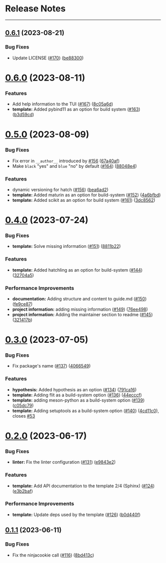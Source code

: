 # Release Notes
---

## [0.6.1](https://github.com/osl-incubator/scicookie/compare/0.6.0...0.6.1) (2023-08-21)


### Bug Fixes

* Update LICENSE ([#170](https://github.com/osl-incubator/scicookie/issues/170)) ([be88300](https://github.com/osl-incubator/scicookie/commit/be88300bed9de584598a0360c274c0334d4414cf))

# [0.6.0](https://github.com/osl-incubator/scicookie/compare/0.5.0...0.6.0) (2023-08-11)


### Features

* Add help information to the TUI ([#167](https://github.com/osl-incubator/scicookie/issues/167)) ([8c05a6d](https://github.com/osl-incubator/scicookie/commit/8c05a6d161111e4c8d752dbe78df1450926659fb))
* **template:** Added pybind11 as an option for build system  ([#163](https://github.com/osl-incubator/scicookie/issues/163)) ([b3d59cd](https://github.com/osl-incubator/scicookie/commit/b3d59cddc1d0f6381f442f5cec5af25d23e05d01))

# [0.5.0](https://github.com/osl-incubator/scicookie/compare/0.4.0...0.5.0) (2023-08-09)


### Bug Fixes

* Fix error in `__author__` introduced by [#156](https://github.com/osl-incubator/scicookie/issues/156) ([67a40af](https://github.com/osl-incubator/scicookie/commit/67a40afba6d0041b226e1c37ff46f252a36f843d))
* Make `black` "yes" and `blue` "no" by default ([#164](https://github.com/osl-incubator/scicookie/issues/164)) ([88048e4](https://github.com/osl-incubator/scicookie/commit/88048e43165c5918f4f5e70e9a5b374f9d5d5cf2))


### Features

* dynamic versioning for hatch ([#156](https://github.com/osl-incubator/scicookie/issues/156)) ([bea6ad2](https://github.com/osl-incubator/scicookie/commit/bea6ad2742decb4c05ee52478ea37386b870588b))
* **template:** Added maturin as an option for build-system ([#152](https://github.com/osl-incubator/scicookie/issues/152)) ([4a6bfbd](https://github.com/osl-incubator/scicookie/commit/4a6bfbd9cf50a9f2b4a0d5008f79bde524fcf862))
* **template:** Added scikit as an option for build system ([#161](https://github.com/osl-incubator/scicookie/issues/161)) ([3dc8562](https://github.com/osl-incubator/scicookie/commit/3dc85623bab0c7fb677750ac296104beee8fb322))

# [0.4.0](https://github.com/osl-incubator/scicookie/compare/0.3.0...0.4.0) (2023-07-24)


### Bug Fixes

* **template:** Solve missing information ([#151](https://github.com/osl-incubator/scicookie/issues/151)) ([8811b22](https://github.com/osl-incubator/scicookie/commit/8811b22427fd8f719b478cd1ba1d67cab66e1fa7))


### Features

* **template:** Added hatchling as an option for build-system ([#144](https://github.com/osl-incubator/scicookie/issues/144)) ([32704a5](https://github.com/osl-incubator/scicookie/commit/32704a5fba35869f5a67c6b7db76f933e9abd211))


### Performance Improvements

* **documentation:** Adding structure and content to guide.md ([#150](https://github.com/osl-incubator/scicookie/issues/150)) ([fe9ce87](https://github.com/osl-incubator/scicookie/commit/fe9ce872f311c04d0791dfb64dce9961e645c7c0))
* **project information:** adding missing information ([#149](https://github.com/osl-incubator/scicookie/issues/149)) ([76ee498](https://github.com/osl-incubator/scicookie/commit/76ee4983539e5b807525c3834c6a736bce9eb193))
* **project information:** Adding the maintainer section to readme ([#145](https://github.com/osl-incubator/scicookie/issues/145)) ([321417b](https://github.com/osl-incubator/scicookie/commit/321417b3ad2a08f0a452fa12821fd5c2543d2e4b))

# [0.3.0](https://github.com/osl-incubator/scicookie/compare/0.2.0...0.3.0) (2023-07-05)


### Bug Fixes

* Fix package's name ([#137](https://github.com/osl-incubator/scicookie/issues/137)) ([4066549](https://github.com/osl-incubator/scicookie/commit/406654935b34e1b9f9a36d66f4020343594f65af))


### Features

* **hypothesis:** Added hypothesis as an option  ([#134](https://github.com/osl-incubator/scicookie/issues/134)) ([791ca16](https://github.com/osl-incubator/scicookie/commit/791ca163838e42437790aac20d625c41df3b497b))
* **template:** Adding flit as a build-system option ([#136](https://github.com/osl-incubator/scicookie/issues/136)) ([44ecccf](https://github.com/osl-incubator/scicookie/commit/44ecccf03f4c7f04f37044b4fd1a4bb3d6e0e75c))
* **template:** adding meson-python as a build-system option ([#139](https://github.com/osl-incubator/scicookie/issues/139)) ([c05dc79](https://github.com/osl-incubator/scicookie/commit/c05dc79643272b22040769bbadbcebd0813244e2))
* **template:** Adding setuptools as a build-system option ([#140](https://github.com/osl-incubator/scicookie/issues/140)) ([4cd11c0](https://github.com/osl-incubator/scicookie/commit/4cd11c0ec7189ef2756f728a40c3c780c5bc9535)), closes [#53](https://github.com/osl-incubator/scicookie/issues/53)

# [0.2.0](https://github.com/osl-incubator/scicookie/compare/0.1.1...0.2.0) (2023-06-17)


### Bug Fixes

* **linter:** Fix the linter configuration ([#131](https://github.com/osl-incubator/scicookie/issues/131)) ([e9843e2](https://github.com/osl-incubator/scicookie/commit/e9843e2f7016fa2fa9b13ee591b7963b478092b9))


### Features

* **template:** Add API documentation to the template 2/4 (Sphinx) ([#124](https://github.com/osl-incubator/scicookie/issues/124)) ([e3b2baf](https://github.com/osl-incubator/scicookie/commit/e3b2baf67bbe5db98c9159ae11b672224c609e88))


### Performance Improvements

* **template:** Update deps used by the template ([#126](https://github.com/osl-incubator/scicookie/issues/126)) ([b0d440f](https://github.com/osl-incubator/scicookie/commit/b0d440f2084e3ab9e5bdf43055675fd86340357e))

## [0.1.1](https://github.com/osl-incubator/scicookie/compare/0.1.0...0.1.1) (2023-06-11)


### Bug Fixes

* Fix the ninjacookie call ([#116](https://github.com/osl-incubator/scicookie/issues/116)) ([8bd413c](https://github.com/osl-incubator/scicookie/commit/8bd413cc4350b931c4b3d598ed10f48bd86e0b1c))
